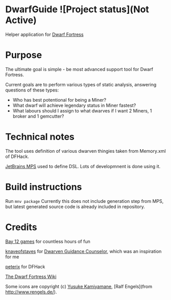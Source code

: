 DwarfGuide ![Project status](Not Active) 
========
Helper application for [Dwarf Fortress](http://www.bay12games.com/dwarves/)


# Purpose
The ultimate goal is simple - be most advanced support tool for Dwarf Fortress.

Current goals are to perform various types of static analysis, answering questions of these types:

* Who has best potentional for being a Miner?
* What dwarf will achieve legendary status in Miner fastest?
* What labours should I assign to what dwarves if I want 2 Miners, 1 broker and 1 gemcutter?


# Technical notes
The tool uses definition of various dwarven thingies taken from Memory.xml of DFHack.

[JetBrains MPS](www.jetbrains.com/mps/) used to define DSL. Lots of developmnent is done using it.


# Build instructions

Run `mnv package`
Currently this does not include generation step from MPS, but latest generated source code is already included in repository.

# Credits
[Bay 12 games](http://www.bay12games.com/) for countless hours of fun

[knaveofstaves](http://www.bay12forums.com/smf/index.php?action=profile;area=summary;u=16843) for [Dwarven Guidance Counselor](http://dffd.wimbli.com/file.php?id=4238), which was an inspiration for me

[peterix](https://github.com/peterix) for DFHack

[The Dwarf Fortress Wiki](http://df.magmawiki.com/)

Some icons are copyright (c) [Yusuke Kamiyamane](http://p.yusukekamiyamane.com/), [Ralf Engels](from http://www.rengels.de/).
